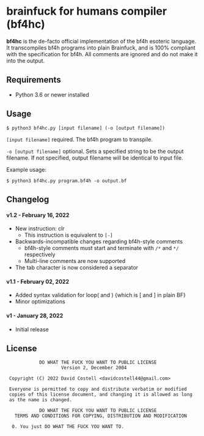 # brainfuck for humans compiler (bf4hc)

**bf4hc** is the de-facto official implementation of the bf4h esoteric language.
It transcompiles bf4h programs into plain Brainfuck, and is 100% compliant with the specification for bf4h. All comments are ignored and do not make it into the output.

## Requirements
* Python 3.6 or newer installed

## Usage
```
$ python3 bf4hc.py [input filename] (-o [output filename])
```
`[input filename]` required. The bf4h program to transpile.

`-o [output filename]` optional. Sets a specified string to be the output filename. If not specified, output filename will be identical to input file.

Example usage:
```
$ python3 bf4hc.py program.bf4h -o output.bf
```

## Changelog

#### v1.2 - February 16, 2022
* New instruction: clr
  * This instruction is equivalent to `[-]`
* Backwards-incompatible changes regarding bf4h-style comments
  * bf4h-style comments must start and terminate with `/*` and `*/` respectively
  * Multi-line comments are now supported
* The tab character is now considered a separator 

#### v1.1 - February 02, 2022
* Added syntax validation for loop( and ) {which is [ and ] in plain BF}
* Minor optimizations

#### v1 - January 28, 2022
* Initial release

## License
```
            DO WHAT THE FUCK YOU WANT TO PUBLIC LICENSE
                    Version 2, December 2004

 Copyright (C) 2022 David Costell <davidcostell44@gmail.com>

 Everyone is permitted to copy and distribute verbatim or modified
 copies of this license document, and changing it is allowed as long
 as the name is changed.

            DO WHAT THE FUCK YOU WANT TO PUBLIC LICENSE
   TERMS AND CONDITIONS FOR COPYING, DISTRIBUTION AND MODIFICATION

  0. You just DO WHAT THE FUCK YOU WANT TO.
```
